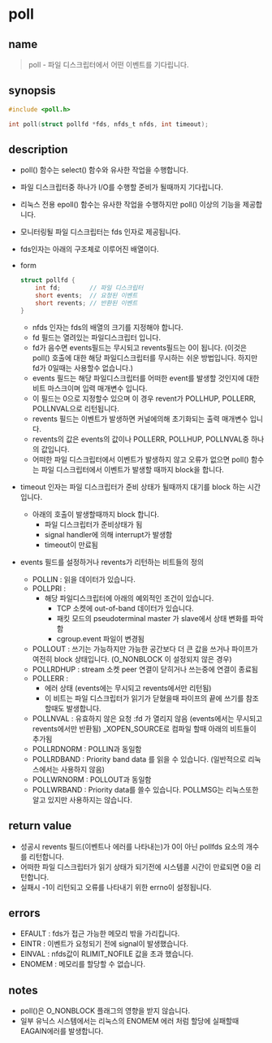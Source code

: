 # poll
## name
> poll - 파일 디스크립터에서 어떤 이벤트를 기다립니다.

## synopsis
``` c
#include <poll.h>

int poll(struct pollfd *fds, nfds_t nfds, int timeout);
```

## description
- poll() 함수는 select() 함수와 유사한 작업을 수행합니다.
- 파일 디스크립터중 하나가 I/O를 수행할 준비가 될때까지 기다립니다.
- 리눅스 전용 epoll() 함수는 유사한 작업을 수행하지만 poll() 이상의 기능을 제공합니다.
- 모니터링될 파일 디스크립터는 fds 인자로 제공됩니다.
- fds인자는 아래의 구조체로 이루어진 배열이다.
- form
	``` c
	struct pollfd {
		int fd;        // 파일 디스크립터
		short events;  // 요청된 이벤트
		short revents; // 반환된 이벤트
	}
	```
	- nfds 인자는 fds의 배열의 크기를 지정해야 합니다.
	- fd 필드는 열려있는 파일디스크립터 입니다.
	- fd가 음수면 events필드는 무시되고 revents필드는 0이 됩니다. (이것은 poll() 호출에 대한 해당 파일디스크립터를 무시하는 쉬운 방법입니다. 하지만 fd가 0일때는 사용할수 없습니다.)
	- events 필드는 해당 파일디스크립터를 어떠한 event를 발생할 것인지에 대한 비트 마스크이며 입력 매개변수 입니다.
	- 이 필드는 0으로 지정할수 있으며 이 경우 revent가 POLLHUP, POLLERR, POLLNVAL으로 리턴됩니다.
	- revents 필드는 이벤트가 발생하면 커널에의해 초기화되는 출력 매개변수 입니다.
	- revents의 값은 events의 값이나 POLLERR, POLLHUP, POLLNVAL중 하나의 값입니다. 
	- 어떠한 파일 디스크립터에서 이벤트가 발생하지 않고 오류가 없으면 poll() 함수는 파일 디스크립터에서 이벤트가 발생할 때까지 block을 합니다.

- timeout 인자는 파일 디스크립터가 준비 상태가 될때까지 대기를 block 하는 시간입니다.
	- 아래의 호출이 발생할때까지 block 합니다.
		- 파일 디스크립터가 준비상태가 됨
		- signal handler에 의해 interrupt가 발생함
		- timeout이 만료됨

- events 필드를 설정하거나 revents가 리턴하는 비트들의 정의
	- POLLIN : 읽을 데이터가 있습니다.
	- POLLPRI :
		- 해당 파일디스크립터에 아래의 예외적인 조건이 있습니다.
			- TCP 소켓에 out-of-band 데이터가 있습니다.
			- 패킷 모드의 pseudoterminal master 가  slave에서 상태 변화를 파악함
			- cgroup.event 파일이 변경됨
	- POLLOUT : 쓰기는 가능하지만 가능한 공간보다 더 큰 값을 쓰거나 파이프가 여전히 block 상태입니다. (O_NONBLOCK 이 설정되지 않은 경우)
	- POLLRDHUP : stream 소켓 peer 연결이 닫히거나 쓰는중에 연결이 종료됨
	- POLLERR :
		- 에러 상태 (events에는 무시되고 revents에서만 리턴됨)
		- 이 비트는 파일 디스크립터가 읽기가 닫혔을때 파이프의 끝에 쓰기를 참조할때도 발생합니다.
	- POLLNVAL : 유효하지 않은 요청 :fd 가 열리지 않음 (events에서는 무시되고 revents에서만 반환됨)
	_XOPEN_SOURCE로 컴파일 할때 아래의 비트들이 추가됨
	-  POLLRDNORM : POLLIN과 동일함
	- POLLRDBAND : Priority band data 를 읽을 수 있습니다. (일반적으로 리눅스에서는 사용하지 않음)
	- POLLWRNORM : POLLOUT과 동일함
	- POLLWRBAND : Priority data를 쓸수 있습니다.
	POLLMSG는 리눅스또한 알고 있지만 사용하지는 않습니다.

## return value
- 성공시 revents 필드(이벤트나 에러를 나타내는)가 0이 아닌 pollfds 요소의 개수를 리턴합니다.
- 어떠한 파일 디스크립터가 읽기 상태가 되기전에 시스템콜 시간이 만료되면 0을 리턴합니다.
- 실패시 -1이 리턴되고 오류를 나타내기 위한 errno이 설정됩니다.

## errors
- EFAULT : fds가 접근 가능한 메모리 밖을 가리킵니다.
- EINTR : 이벤트가 요청되기 전에 signal이 발생했습니다.
- EINVAL : nfds값이 RLIMIT_NOFILE 값을 초과 했습니다.
- ENOMEM : 메모리를 할당할 수 없습니다.

## notes
- poll()은 O_NONBLOCK 플래그의 영향을 받지 않습니다.
- 일부 유닉스 시스템에서는 리눅스의 ENOMEM 에러 처럼 할당에 실패할때 EAGAIN에러를 발생합니다.